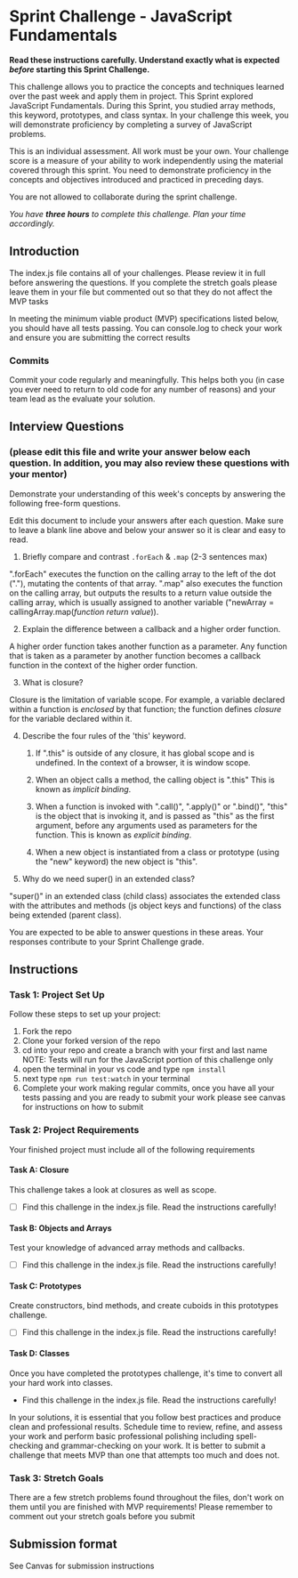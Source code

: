 # Sprint Challenge - JavaScript Fundamentals

**Read these instructions carefully. Understand exactly what is expected _before_ starting this Sprint Challenge.**

This challenge allows you to practice the concepts and techniques learned over the past week and apply them in project. This Sprint explored JavaScript Fundamentals. During this Sprint, you studied array methods, this keyword, prototypes, and class syntax. In your challenge this week, you will demonstrate proficiency by completing a survey of JavaScript problems.

This is an individual assessment. All work must be your own. Your challenge score is a measure of your ability to work independently using the material covered through this sprint. You need to demonstrate proficiency in the concepts and objectives introduced and practiced in preceding days.

You are not allowed to collaborate during the sprint challenge. 

_You have **three hours** to complete this challenge. Plan your time accordingly._


## Introduction

The index.js file contains all of your challenges. Please review it in full before answering the questions. If you complete the stretch goals please leave them in your file but commented out so that they do not affect the MVP tasks 

In meeting the minimum viable product (MVP) specifications listed below, you should have all tests passing. You can console.log to check your work and ensure you are submitting the correct results 

### Commits

Commit your code regularly and meaningfully. This helps both you (in case you ever need to return to old code for any number of reasons) and your team lead as the evaluate your solution.

## Interview Questions
### (please edit this file and write your answer below each question. In addition, you may also review these questions with your mentor)
Demonstrate your understanding of this week's concepts by answering the following free-form questions.

Edit this document to include your answers after each question. Make sure to leave a blank line above and below your answer so it is clear and easy to read.

1. Briefly compare and contrast `.forEach` & `.map` (2-3 sentences max)

".forEach" executes the function on the calling array to the left of the dot ("."), mutating the contents of that array. ".map" also executes the function on the calling array, but outputs the results to a return value outside the calling array, which is usually assigned to another variable ("newArray = callingArray.map(*function return value*)).

2. Explain the difference between a callback and a higher order function.

A higher order function takes another function as a parameter. Any function that is taken as a parameter by another function becomes a callback function in the context of the higher order function.

3. What is closure?

Closure is the limitation of variable scope. For example, a variable declared within a function is *enclosed* by that function; the function defines *closure* for the variable declared within it.

4. Describe the four rules of the 'this' keyword.

    1. If ".this" is outside of any closure, it has global scope and is undefined. In the context of a browser, it is window scope.

    2. When an object calls a method, the calling object is ".this" This is known as *implicit binding*.

    3. When a function is invoked with ".call()", ".apply()" or ".bind()", "this" is the object that is invoking it, and is passed as "this" as the first argument, before any arguments used as parameters for the function. This is known as *explicit binding*.

    4. When a new object is instantiated from a class or prototype (using the "new" keyword) the new object is "this".

5. Why do we need super() in an extended class?

"super()" in an extended class (child class) associates the extended class with the attributes and methods (js object keys and functions) of the class being extended (parent class).

You are expected to be able to answer questions in these areas. Your responses contribute to your Sprint Challenge grade. 

## Instructions

### Task 1: Project Set Up

Follow these steps to set up your project:

1. Fork the repo
2. Clone your forked version of the repo
3. cd into your repo and create a branch with your first and last name
NOTE: Tests will run for the JavaScript portion of this challenge only
4. open the terminal in your vs code and type `npm install`
5. next type `npm run test:watch` in your terminal
6. Complete your work making regular commits, once you have all your tests passing and you are ready to submit your work please see canvas for instructions on how to submit

### Task 2: Project Requirements

Your finished project must include all of the following requirements

#### Task A: Closure

This challenge takes a look at closures as well as scope. 
* [ ] Find this challenge in the index.js file. Read the instructions carefully!

#### Task B: Objects and Arrays

Test your knowledge of advanced array methods and callbacks.
* [ ] Find this challenge in the index.js file. Read the instructions carefully!

#### Task C: Prototypes

Create constructors, bind methods, and create cuboids in this prototypes challenge.
* [ ] Find this challenge in the index.js file. Read the instructions carefully!

#### Task D: Classes

Once you have completed the prototypes challenge, it's time to convert all your hard work into classes.
* Find this challenge in the index.js file. Read the instructions carefully!

In your solutions, it is essential that you follow best practices and produce clean and professional results. Schedule time to review, refine, and assess your work and perform basic professional polishing including spell-checking and grammar-checking on your work. It is better to submit a challenge that meets MVP than one that attempts too much and does not.

### Task 3: Stretch Goals 

There are a few stretch problems found throughout the files, don't work on them until you are finished with MVP requirements! Please remember to comment out your stretch goals before you submit 

## Submission format

See Canvas for submission instructions 


